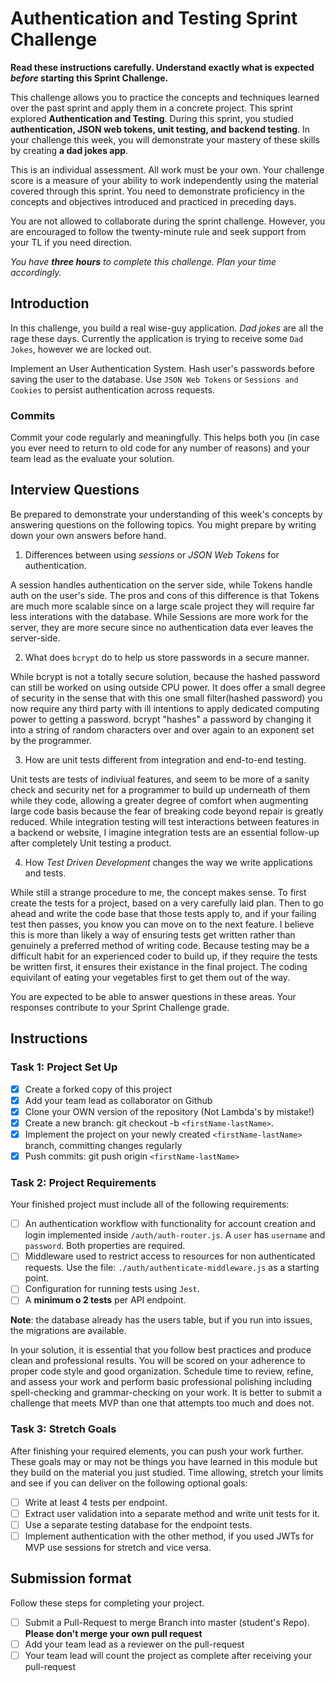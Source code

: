 # Authentication and Testing Sprint Challenge

**Read these instructions carefully. Understand exactly what is expected _before_ starting this Sprint Challenge.**

This challenge allows you to practice the concepts and techniques learned over the past sprint and apply them in a concrete project. This sprint explored **Authentication and Testing**. During this sprint, you studied **authentication, JSON web tokens, unit testing, and backend testing**. In your challenge this week, you will demonstrate your mastery of these skills by creating **a dad jokes app**.

This is an individual assessment. All work must be your own. Your challenge score is a measure of your ability to work independently using the material covered through this sprint. You need to demonstrate proficiency in the concepts and objectives introduced and practiced in preceding days.

You are not allowed to collaborate during the sprint challenge. However, you are encouraged to follow the twenty-minute rule and seek support from your TL if you need direction.

_You have **three hours** to complete this challenge. Plan your time accordingly._

## Introduction

In this challenge, you build a real wise-guy application. _Dad jokes_ are all the rage these days. Currently the application is trying to receive some `Dad Jokes`, however we are locked out.

Implement an User Authentication System. Hash user's passwords before saving the user to the database. Use `JSON Web Tokens` or `Sessions and Cookies` to persist authentication across requests.

### Commits

Commit your code regularly and meaningfully. This helps both you (in case you ever need to return to old code for any number of reasons) and your team lead as the evaluate your solution.

## Interview Questions

Be prepared to demonstrate your understanding of this week's concepts by answering questions on the following topics. You might prepare by writing down your own answers before hand.

1. Differences between using _sessions_ or _JSON Web Tokens_ for authentication.

A session handles authentication on the server side, while Tokens handle auth on the user's side. The pros and cons of this difference is that Tokens are much more scalable since on a large scale project they will require far less interations with the database. While Sessions are more work for the server, they are more secure since no authentication data ever leaves the server-side.

2. What does `bcrypt` do to help us store passwords in a secure manner.

While bcrypt is not a totally secure solution, because the hashed password can still be worked on using outside CPU power. It does offer a small degree of security in the sense that with this one small filter(hashed password) you now require any third party with ill intentions to apply dedicated computing power to getting a password. bcrypt "hashes" a password by changing it into a string of random characters over and over again to an exponent set by the programmer.

3. How are unit tests different from integration and end-to-end testing.

Unit tests are tests of indiviual features, and seem to be more of a sanity check and security net for a programmer to build up underneath of them while they code, allowing a greater degree of comfort when augmenting large code basis because the fear of breaking code beyond repair is greatly reduced. While integration testing will test interactions between features in a backend or website, I imagine integration tests are an essential follow-up after completely Unit testing a product.

4. How _Test Driven Development_ changes the way we write applications and tests.

While still a strange procedure to me, the concept makes sense. To first create the tests for a project, based on a very carefully laid plan. Then to go ahead and write the code base that those tests apply to, and if your failing test then passes, you know you can move on to the next feature. I believe this is more than likely a way of ensuring tests get written rather than genuinely a preferred method of writing code. Because testing may be a difficult habit for an experienced coder to build up, if they require the tests be written first, it ensures their existance in the final project. The coding equivilant of eating your vegetables first to get them out of the way.

You are expected to be able to answer questions in these areas. Your responses contribute to your Sprint Challenge grade.

## Instructions

### Task 1: Project Set Up

- [x] Create a forked copy of this project
- [x] Add your team lead as collaborator on Github
- [x] Clone your OWN version of the repository (Not Lambda's by mistake!)
- [x] Create a new branch: git checkout -b `<firstName-lastName>`.
- [x] Implement the project on your newly created `<firstName-lastName>` branch, committing changes regularly
- [x] Push commits: git push origin `<firstName-lastName>`

### Task 2: Project Requirements

Your finished project must include all of the following requirements:

- [ ] An authentication workflow with functionality for account creation and login implemented inside `/auth/auth-router.js`. A `user` has `username` and `password`. Both properties are required.
- [ ] Middleware used to restrict access to resources for non authenticated requests. Use the file: `./auth/authenticate-middleware.js` as a starting point.
- [ ] Configuration for running tests using `Jest`.
- [ ] A **minimum o 2 tests** per API endpoint.

**Note**: the database already has the users table, but if you run into issues, the migrations are available.

In your solution, it is essential that you follow best practices and produce clean and professional results. You will be scored on your adherence to proper code style and good organization. Schedule time to review, refine, and assess your work and perform basic professional polishing including spell-checking and grammar-checking on your work. It is better to submit a challenge that meets MVP than one that attempts too much and does not.

### Task 3: Stretch Goals

After finishing your required elements, you can push your work further. These goals may or may not be things you have learned in this module but they build on the material you just studied. Time allowing, stretch your limits and see if you can deliver on the following optional goals:

- [ ] Write at least 4 tests per endpoint.
- [ ] Extract user validation into a separate method and write unit tests for it.
- [ ] Use a separate testing database for the endpoint tests.
- [ ] Implement authentication with the other method, if you used JWTs for MVP use sessions for stretch and vice versa.

## Submission format

Follow these steps for completing your project.

- [ ] Submit a Pull-Request to merge <firstName-lastName> Branch into master (student's Repo). **Please don't merge your own pull request**
- [ ] Add your team lead as a reviewer on the pull-request
- [ ] Your team lead will count the project as complete after receiving your pull-request

